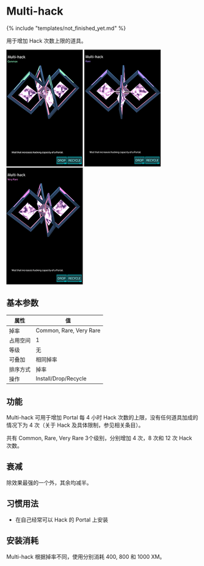 # Multi-hack

{% include "templates/not_finished_yet.md" %}

用于增加 Hack 次数上限的道具。

[![Multi-hack](images/multi-hack_common.png)](images/multi-hack_common_large.png)
[![Multi-hack](images/multi-hack_rare.png)](images/multi-hack_rare_large.png)
[![Multi-hack](images/multi-hack_very_rare.png)](images/multi-hack_very_rare_large.png)

## 基本参数

| 属性 | 值 |
|-|-|
| 掉率 | Common, Rare, Very Rare |
| 占用空间 | 1 |
| 等级 | 无 |
| 可叠加 | 相同掉率 |
| 排序方式 | 掉率 |
| 操作 | Install/Drop/Recycle |

## 功能

Multi-hack 可用于增加 Portal 每 4 小时 Hack 次数的上限，没有任何道具加成的情况下为 4 次（关于 Hack 及具体限制，参见相关条目）。

共有 Common, Rare, Very Rare 3个级别，分别增加 4 次，8 次和 12 次 Hack 次数。

## 衰减

除效果最强的一个外，其余均减半。

## 习惯用法

 * 在自己经常可以 Hack 的 Portal 上安装

## 安装消耗

Multi-hack 根据掉率不同，使用分别消耗 400, 800 和 1000 XM。
